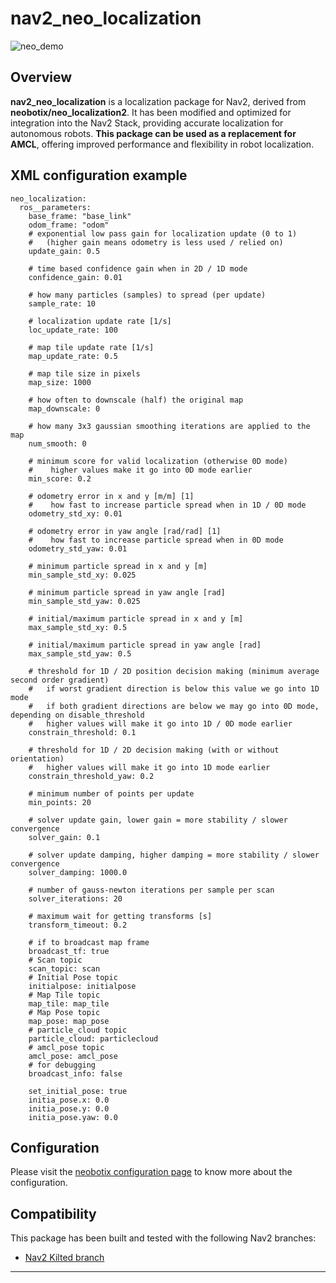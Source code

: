 # nav2_neo_localization

![neo_demo](https://github.com/user-attachments/assets/ca53ef5b-bb12-40a1-a50a-e418318f066d)

## Overview
**nav2_neo_localization** is a localization package for Nav2, derived from **neobotix/neo_localization2**. It has been modified and optimized for integration into the Nav2 Stack, providing accurate localization for autonomous robots. **This package can be used as a replacement for AMCL**, offering improved performance and flexibility in robot localization.

## XML configuration example
```
neo_localization:
  ros__parameters:
    base_frame: "base_link"
    odom_frame: "odom"
    # exponential low pass gain for localization update (0 to 1)
    #   (higher gain means odometry is less used / relied on)
    update_gain: 0.5

    # time based confidence gain when in 2D / 1D mode
    confidence_gain: 0.01

    # how many particles (samples) to spread (per update)
    sample_rate: 10

    # localization update rate [1/s]
    loc_update_rate: 100

    # map tile update rate [1/s]
    map_update_rate: 0.5

    # map tile size in pixels
    map_size: 1000

    # how often to downscale (half) the original map
    map_downscale: 0

    # how many 3x3 gaussian smoothing iterations are applied to the map
    num_smooth: 0

    # minimum score for valid localization (otherwise 0D mode)
    #    higher values make it go into 0D mode earlier
    min_score: 0.2

    # odometry error in x and y [m/m] [1]
    #    how fast to increase particle spread when in 1D / 0D mode
    odometry_std_xy: 0.01

    # odometry error in yaw angle [rad/rad] [1]
    #    how fast to increase particle spread when in 0D mode
    odometry_std_yaw: 0.01

    # minimum particle spread in x and y [m]
    min_sample_std_xy: 0.025

    # minimum particle spread in yaw angle [rad]
    min_sample_std_yaw: 0.025

    # initial/maximum particle spread in x and y [m]
    max_sample_std_xy: 0.5

    # initial/maximum particle spread in yaw angle [rad]
    max_sample_std_yaw: 0.5

    # threshold for 1D / 2D position decision making (minimum average second order gradient)
    #   if worst gradient direction is below this value we go into 1D mode
    #   if both gradient directions are below we may go into 0D mode, depending on disable_threshold
    #   higher values will make it go into 1D / 0D mode earlier
    constrain_threshold: 0.1

    # threshold for 1D / 2D decision making (with or without orientation)
    #   higher values will make it go into 1D mode earlier
    constrain_threshold_yaw: 0.2

    # minimum number of points per update
    min_points: 20

    # solver update gain, lower gain = more stability / slower convergence
    solver_gain: 0.1

    # solver update damping, higher damping = more stability / slower convergence
    solver_damping: 1000.0

    # number of gauss-newton iterations per sample per scan
    solver_iterations: 20

    # maximum wait for getting transforms [s]
    transform_timeout: 0.2

    # if to broadcast map frame
    broadcast_tf: true
    # Scan topic
    scan_topic: scan
    # Initial Pose topic
    initialpose: initialpose
    # Map Tile topic
    map_tile: map_tile
    # Map Pose topic
    map_pose: map_pose
    # particle_cloud topic
    particle_cloud: particlecloud
    # amcl_pose topic
    amcl_pose: amcl_pose
    # for debugging
    broadcast_info: false

    set_initial_pose: true
    initia_pose.x: 0.0
    initia_pose.y: 0.0
    initia_pose.yaw: 0.0
```

## Configuration
Please visit the [neobotix configuration page](https://neobotix-docs.de/ros/packages/neo_localization.html) to know more about the configuration.

## Compatibility
This package has been built and tested with the following Nav2 branches:

- [Nav2 Kilted branch](https://github.com/ros-navigation/navigation2/tree/kilted)
------
